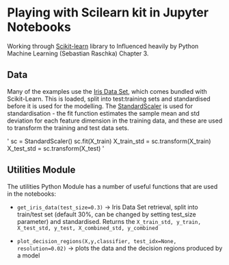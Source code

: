 # Playing with Scilearn kit in Jupyter Notebooks

Working through [Scikit-learn](http://scikit-learn.org/stable/) library to 
Influenced heavily by Python Machine Learning (Sebastian Raschka) Chapter 3.

## Data
Many of the examples use the [Iris Data Set](https://archive.ics.uci.edu/ml/datasets/iris), which comes bundled with Scikit-Learn. This is loaded, split into test:training sets and standardised before it is used for the modelling. The [StandardScaler](http://scikit-learn.org/stable/modules/generated/sklearn.preprocessing.StandardScaler.html) is used for standardisation - the fit function estimates the sample mean and std deviation for each feature dimension in the training data, and these are used to transform the training and test data sets. 

'
sc = StandardScaler()
sc.fit(X_train)
X_train_std = sc.transform(X_train)
X_test_std = sc.transform(X_test)
'

## Utilities Module
The utilities Python Module has a number of useful functions that are used in the notebooks:

*  `get_iris_data(test_size=0.3)`  -> Iris Data Set retrieval, split into train/test set (default 30%, can be changed by setting test_size parameter) and standardised. Returns the `X_train_std, y_train, X_test_std, y_test, X_combined_std, y_combined`


* `plot_decision_regions(X,y,classifier, test_idx=None, resolution=0.02)`  -> plots the data and the decision regions produced by a model
